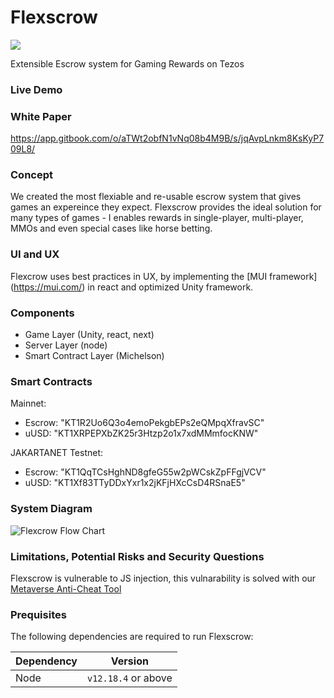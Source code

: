 # Flexscrow
[![](https://img.shields.io/badge/license-MIT-brightgreen)](LICENSE)

Extensible Escrow system for Gaming Rewards on Tezos

### Live Demo

### White Paper

https://app.gitbook.com/o/aTWt2obfN1vNq08b4M9B/s/jqAvpLnkm8KsKyP709L8/

### Concept
We created the most flexiable and re-usable escrow system that gives games an expereince they expect. Flexscrow provides the ideal solution for many types of games - I enables rewards in single-player, multi-player, MMOs and even special cases like horse betting.

### UI and UX

Flexcrow uses best practices in UX, by implementing the [MUI  framework] (https://mui.com/) in react and optimized Unity framework. 

### Components
- Game Layer (Unity, react, next)
- Server Layer (node)
- Smart Contract Layer (Michelson)

### Smart Contracts

Mainnet:
- Escrow: "KT1R2Uo6Q3o4emoPekgbEPs2eQMpqXfravSC"
- uUSD: "KT1XRPEPXbZK25r3Htzp2o1x7xdMMmfocKNW"

JAKARTANET Testnet:
- Escrow: "KT1QqTCsHghND8gfeG55w2pWCskZpFFgjVCV"
- uUSD: "KT1Xf83TTyDDxYxr1x2jKFjHXcCsD4RSnaE5"


### System Diagram

![Flexcrow Flow Chart](https://user-images.githubusercontent.com/2120817/205564205-d8d43651-c144-4402-9f5c-949bae064286.jpg)

### Limitations, Potential Risks and Security Questions

Flexscrow is vulnerable to JS injection, this vulnarability is solved with our [Metaverse Anti-Cheat Tool](https://github.com/Blockchain-Alchemy/Metaverse-Anti-Cheat)

### Prequisites
The following dependencies are required to run Flexscrow:

| Dependency | Version             |
| ---------- | ------------------- |
| Node       | `v12.18.4` or above |
